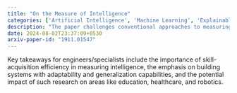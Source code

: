 ```yaml
---
title: "On the Measure of Intelligence"
categories: ['Artificial Intelligence', 'Machine Learning', 'Explainable AI']
description: "The paper challenges conventional approaches to measuring intelligence in machines, arguing for a focus on generalization and adaptability rather than narrow task-specific skills. It introduces a new benchmark called ARC, designed to measure human-like general intelligence and program synthesis through tasks requiring abstract reasoning and problem-solving abilities."
date: 2024-08-02T23:37:09+0530
arxiv-paper-id: "1911.01547"
---
```

Key takeaways for engineers/specialists include the importance of skill-acquisition efficiency in measuring intelligence, the emphasis on building systems with adaptability and generalization capabilities, and the potential impact of such research on areas like education, healthcare, and robotics.

